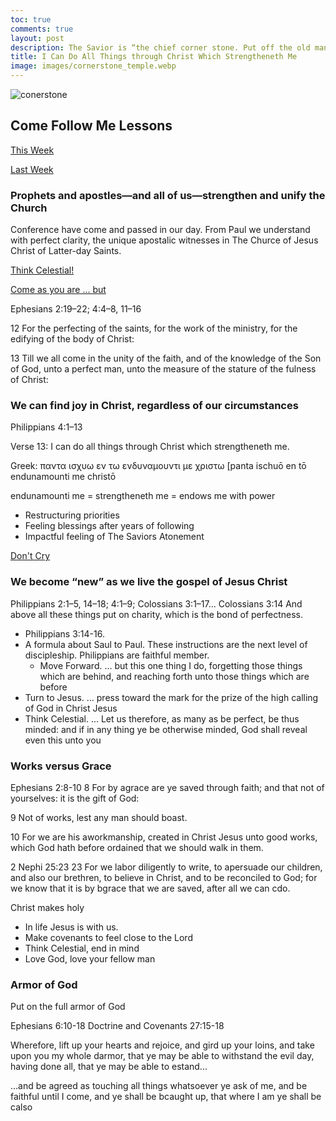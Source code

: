 ```yaml
---
toc: true
comments: true
layout: post
description: The Savior is “the chief corner stone. Put off the old man” and “put on the new man” through Jesus Christ.
title: I Can Do All Things through Christ Which Strengtheneth Me
image: images/cornerstone_temple.webp
---
```


![conerstone]({{site.baseurl}}/images/cornerstone_temple.webp)

## Come Follow Me Lessons

[This Week](https://www.churchofjesuschrist.org/study/manual/come-follow-me-for-sunday-school-new-testament-2023/42?lang=eng)

[Last Week](https://www.churchofjesuschrist.org/study/manual/come-follow-me-for-sunday-school-new-testament-2023/41?lang=eng)

### Prophets and apostles—and all of us—strengthen and unify the Church

Conference have come and passed in our day.   From Paul we understand with perfect clarity, the unique apostalic witnesses in The Churce of Jesus Christ of Latter-day Saints.

[Think Celestial!](https://youtu.be/ZghD9LplPug?t=205)

[Come as you are ... but](https://youtu.be/cgq5yUgZUro?t=713)

Ephesians 2:19–22; 4:4–8, 11–16

12 For the perfecting of the saints, for the work of the ministry, for the edifying of the body of Christ:

13 Till we all come in the unity of the faith, and of the knowledge of the Son of God, unto a perfect man, unto the measure of the stature of the fulness of Christ:

### We can find joy in Christ, regardless of our circumstances

Philippians 4:1–13

Verse 13: I can do all things through Christ which strengtheneth me.

Greek: παντα ισχυω εν τω ενδυναμουντι με χριστω [panta ischuō en tō endunamounti me christō

endunamounti me = strengtheneth me = endows me with power

- Restructuring priorities
- Feeling blessings after years of following
- Impactful feeling of The Saviors Atonement

[Don't Cry](https://youtu.be/XiM1kQvCcME?t=104)

### We become “new” as we live the gospel of Jesus Christ

Philippians 2:1–5, 14–18; 4:1–9; Colossians 3:1–17... Colossians 3:14 And above all these things put on charity, which is the bond of perfectness.

- Philippians 3:14-16. 
- A formula about Saul to Paul.  These instructions are the next level of discipleship.  Philippians are faithful member.
  - Move Forward.   ... but this one thing I do, forgetting those things which are behind, and reaching forth unto those things which are before
- Turn to Jesus.  ...  press toward the mark for the prize of the high calling of God in Christ Jesus
- Think Celestial. ... Let us therefore, as many as be perfect, be thus minded: and if in any thing ye be otherwise minded, God shall reveal even this unto you

### Works versus Grace

Ephesians 2:8-10
8 For by agrace are ye saved through faith; and that not of yourselves: it is the gift of God:

9 Not of works, lest any man should boast.

10 For we are his aworkmanship, created in Christ Jesus unto good works, which God hath before ordained that we should walk in them.

2 Nephi 25:23
23 For we labor diligently to write, to apersuade our children, and also our brethren, to believe in Christ, and to be reconciled to God; for we know that it is by bgrace that we are saved, after all we can cdo.

Christ makes holy

- In life Jesus is with us. 
- Make covenants to feel close to the Lord
- Think Celestial, end in mind
- Love God, love your fellow man

### Armor of God

Put on the full armor of God

Ephesians 6:10-18
Doctrine and Covenants 27:15-18

Wherefore, lift up your hearts and rejoice, and gird up your loins, and take upon you my whole darmor, that ye may be able to withstand the evil day, having done all, that ye may be able to estand...

...and be agreed as touching all things whatsoever ye ask of me, and be faithful until I come, and ye shall be bcaught up, that where I am ye shall be calso